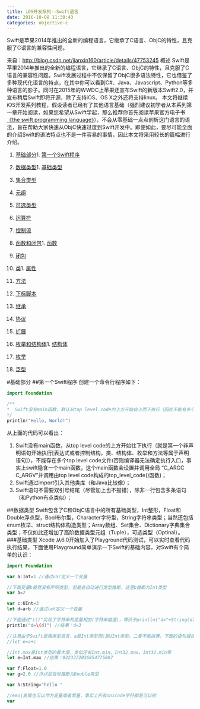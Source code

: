 ```yaml
---
title: iOS开发系列--Swift语言
date: 2016-10-08 11:39:43
categories: objective-c
---
```

Swift是苹果2014年推出的全新的编程语言，它继承了C语言、ObjC的特性，且克服了C语言的兼容性问题。
<!-- more -->
来自：http://blog.csdn.net/jianxin160/article/details/47753245
概述
Swift是苹果2014年推出的全新的编程语言，它继承了C语言、ObjC的特性，且克服了C语言的兼容性问题。Swift发展过程中不仅保留了ObjC很多语法特性，它也借鉴了多种现代化语言的特点，在其中你可以看到C#、Java、Javascript、Python等多种语言的影子。同时在2015年的WWDC上苹果还宣布Swift的新版本Swift2.0，并宣布稍后Swift即将开源，除了支持iOS、OS X之外还将支持linux。
本文将继续iOS开发系列教程，假设读者已经有了其他语言基础（强烈建议初学者从本系列第一章开始阅读，如果您希望从Swift学起，那么推荐你首先阅读苹果官方电子书[《the swift
 programming language》](https://itunes.apple.com/us/book/swift-programming-language/id881256329?mt=11)），不会从零基础一点点剖析这门语言的语法，旨在帮助大家快速从ObjC快速过度到Swift开发中。即便如此，要尽可能全面的介绍Swift的语法特点也不是一件容易的事情，因此本文将采用较长的篇幅进行介绍。
1. [基础部分](http://blog.csdn.net/jianxin160/article/details/47753245#basic)1. [第一个Swift程序](http://blog.csdn.net/jianxin160/article/details/47753245#firstSwift)
2. [数据类型](http://blog.csdn.net/jianxin160/article/details/47753245#dataType)1. [基础类型](http://blog.csdn.net/jianxin160/article/details/47753245#basicType)
2. [集合类型](http://blog.csdn.net/jianxin160/article/details/47753245#collectionType)
3. [元组](http://blog.csdn.net/jianxin160/article/details/47753245#tuple)
4. [可选类型](http://blog.csdn.net/jianxin160/article/details/47753245#optional)


5. [运算符](http://blog.csdn.net/jianxin160/article/details/47753245#operator)
6. [控制流](http://blog.csdn.net/jianxin160/article/details/47753245#controlFlow)


7. [函数和闭包](http://blog.csdn.net/jianxin160/article/details/47753245#functionAndClosures)1. [函数](http://blog.csdn.net/jianxin160/article/details/47753245#function)
2. [闭包](http://blog.csdn.net/jianxin160/article/details/47753245#closures)


3. [类](http://blog.csdn.net/jianxin160/article/details/47753245#class)1. [属性](http://blog.csdn.net/jianxin160/article/details/47753245#property)
2. [方法](http://blog.csdn.net/jianxin160/article/details/47753245#method)
3. [下标脚本](http://blog.csdn.net/jianxin160/article/details/47753245#subscript)
4. [继承](http://blog.csdn.net/jianxin160/article/details/47753245#inheritance)


5. [协议](http://blog.csdn.net/jianxin160/article/details/47753245#protocol)
6. [扩展](http://blog.csdn.net/jianxin160/article/details/47753245#extension)
7. [枚举和结构体](http://blog.csdn.net/jianxin160/article/details/47753245#enumAndStruct)1. [结构体](http://blog.csdn.net/jianxin160/article/details/47753245#struct)
2. [枚举](http://blog.csdn.net/jianxin160/article/details/47753245#enum)


3. [泛型](http://blog.csdn.net/jianxin160/article/details/47753245#generic)

#[]()基础部分
##[]()第一个Swift程序
创建一个命令行程序如下：

```swift
import Foundation

/**
*  Swift没有main函数，默认从top level code的上方开始自上而下执行（因此不能有多个top level代码）
*/
println("Hello, World!")

```
从上面的代码可以看出：
1. Swift没有main函数，从top level code的上方开始往下执行（就是第一个非声明语句开始执行[表达式或者控制结构，类、结构体、枚举和方法等属于声明语句]），不能存在多个top level code文件(否则编译器无法确定执行入口，事实上swift隐含一个main函数，这个main函数会设置并调用全局 “C_ARGC C_ARGV”并调用由top level code构成的top_level_code()函数)；
2. Swift通过import引入其他类库（和Java比较像）；
3. Swift语句不需要双引号结尾（尽管加上也不报错），除非一行包含多条语句（和Python有点类似）；

##[]()数据类型
Swift包含了C和ObjC语言中的所有基础类型，Int整形，Float和Double浮点型，Bool布尔型，Character字符型，String字符串类型；当然还包括enum枚举、struct结构体构造类型；Array数组、Set集合、Dictionary字典集合类型；不仅如此还增加了高阶数据类型元组（Tuple），可选类型（Optinal）。
###[]()基础类型
Xcode 从6.0开始加入了Playground代码测试，可以实时查看代码执行结果，下面使用Playground简单演示一下Swift的基础内容，对Swift有个简单的认识：

```swift
import Foundation

var a:Int=1 //通过var定义一个变量

//下面变量b虽然没有声明类型，但是会自动进行类型推断，这里b推断为Int类型
var b=2

var c:UInt=3
let d=a+b //通过let定义一个变量

//下面通过"\()"实现了字符串和变量相加(字符串插值)，等价于println("d="+String(d))
println("d=\(d)") //结果：d=3

//注意由于Swift是强类型语言，a是Int类型而c是UInt类型，二者不能运算，下面的语句报错;但是注意如果是类似于：let a=1+2.0是不会报错的，因为两个都是字面量，Swift会首先计算出结果再推断a的类型
//let e=a+c

//Int.max是Int类型的最大值，类似还有Int.min、Int32.max、Int32.min等
let e=Int.max //结果：9223372036854775807

var f:Float=1.0
var g=2.0 //浮点型自动推断为Double类型

var h:String="hello "

//emoj表情也可以作为变量或者常量，事实上所有Unicode字符都是可以的
var 
```
